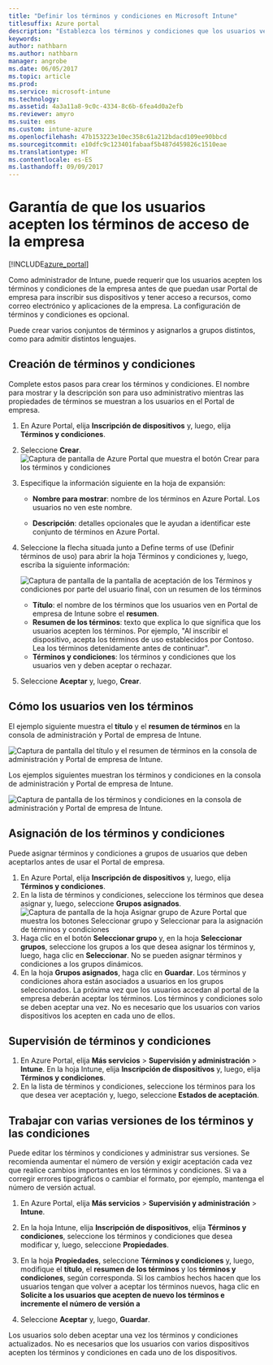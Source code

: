 ```yaml
---
title: "Definir los términos y condiciones en Microsoft Intune"
titlesuffix: Azure portal
description: "Establezca los términos y condiciones que los usuarios ven en el Portal de empresa de Intune. "
keywords: 
author: nathbarn
ms.author: nathbarn
manager: angrobe
ms.date: 06/05/2017
ms.topic: article
ms.prod: 
ms.service: microsoft-intune
ms.technology: 
ms.assetid: 4a3a11a8-9c0c-4334-8c6b-6fea4d0a2efb
ms.reviewer: amyro
ms.suite: ems
ms.custom: intune-azure
ms.openlocfilehash: 47b153223e10ec358c61a212bdacd109ee90bbcd
ms.sourcegitcommit: e10dfc9c123401fabaaf5b487d459826c1510eae
ms.translationtype: HT
ms.contentlocale: es-ES
ms.lasthandoff: 09/09/2017
---
```

# <a name="ensure-users-accept-company-terms-for-access"></a>Garantía de que los usuarios acepten los términos de acceso de la empresa

[!INCLUDE[azure_portal](./includes/azure_portal.md)]

Como administrador de Intune, puede requerir que los usuarios acepten los términos y condiciones de la empresa antes de que puedan usar Portal de empresa para inscribir sus dispositivos y tener acceso a recursos, como correo electrónico y aplicaciones de la empresa. La configuración de términos y condiciones es opcional.

Puede crear varios conjuntos de términos y asignarlos a grupos distintos, como para admitir distintos lenguajes.

## <a name="create-terms-and-conditions"></a>Creación de términos y condiciones
Complete estos pasos para crear los términos y condiciones. El nombre para mostrar y la descripción son para uso administrativo mientras las propiedades de términos se muestran a los usuarios en el Portal de empresa.

1. En Azure Portal, elija **Inscripción de dispositivos** y, luego, elija **Términos y condiciones**.
2. Seleccione **Crear**.
![Captura de pantalla de Azure Portal que muestra el botón Crear para los términos y condiciones](media/terms-create-terms.png)
3. Especifique la información siguiente en la hoja de expansión:

   - **Nombre para mostrar**: nombre de los términos en Azure Portal. Los usuarios no ven este nombre.

   - **Descripción**: detalles opcionales que le ayudan a identificar este conjunto de términos en Azure Portal.

4. Seleccione la flecha situada junto a Define terms of use (Definir términos de uso) para abrir la hoja Términos y condiciones y, luego, escriba la siguiente información:

   ![Captura de pantalla de la pantalla de aceptación de los Términos y condiciones por parte del usuario final, con un resumen de los términos](./media/terms-summary-create.png)

   - **Título**: el nombre de los términos que los usuarios ven en Portal de empresa de Intune sobre el **resumen**.
   - **Resumen de los términos**: texto que explica lo que significa que los usuarios acepten los términos. Por ejemplo, "Al inscribir el dispositivo, acepta los términos de uso establecidos por Contoso. Lea los términos detenidamente antes de continuar".
   - **Términos y condiciones**: los términos y condiciones que los usuarios ven y deben aceptar o rechazar.

5. Seleccione **Aceptar** y, luego, **Crear**.

## <a name="see-how-terms-are-displayed-to-your-users"></a>Cómo los usuarios ven los términos
El ejemplo siguiente muestra el **título** y el **resumen de términos** en la consola de administración y Portal de empresa de Intune.

![Captura de pantalla del título y el resumen de términos en la consola de administración y Portal de empresa de Intune.](./media/terms-summary-terms.png)

Los ejemplos siguientes muestran los términos y condiciones en la consola de administración y Portal de empresa de Intune.

![Captura de pantalla de los términos y condiciones en la consola de administración y Portal de empresa de Intune.](./media/terms-properties-terms.png)

## <a name="assign-terms-and-conditions"></a>Asignación de los términos y condiciones

Puede asignar términos y condiciones a grupos de usuarios que deben aceptarlos antes de usar el Portal de empresa.

1. En Azure Portal, elija **Inscripción de dispositivos** y, luego, elija **Términos y condiciones**.
2. En la lista de términos y condiciones, seleccione los términos que desea asignar y, luego, seleccione **Grupos asignados**.
![Captura de pantalla de la hoja Asignar grupo de Azure Portal que muestra los botones Seleccionar grupo y Seleccionar para la asignación de términos y condiciones](media/terms-assign-groups.png)
3. Haga clic en el botón **Seleccionar grupo** y, en la hoja **Seleccionar grupos**, seleccione los grupos a los que desea asignar los términos y, luego, haga clic en **Seleccionar**. No se pueden asignar términos y condiciones a los grupos dinámicos.
4. En la hoja **Grupos asignados**, haga clic en **Guardar**.  Los términos y condiciones ahora están asociados a usuarios en los grupos seleccionados. La próxima vez que los usuarios accedan al portal de la empresa deberán aceptar los términos. Los términos y condiciones solo se deben aceptar una vez. No es necesario que los usuarios con varios dispositivos los acepten en cada uno de ellos.


## <a name="monitor-terms-and-conditions"></a>Supervisión de términos y condiciones

1. En Azure Portal, elija **Más servicios** > **Supervisión y administración** > **Intune**. En la hoja Intune, elija **Inscripción de dispositivos** y, luego, elija **Términos y condiciones**.
2. En la lista de términos y condiciones, seleccione los términos para los que desea ver aceptación y, luego, seleccione **Estados de aceptación**.

## <a name="work-with-multiple-versions-of-terms-and-conditions"></a>Trabajar con varias versiones de los términos y las condiciones
Puede editar los términos y condiciones y administrar sus versiones. Se recomienda aumentar el número de versión y exigir aceptación cada vez que realice cambios importantes en los términos y condiciones. Si va a corregir errores tipográficos o cambiar el formato, por ejemplo, mantenga el número de versión actual.

1. En Azure Portal, elija **Más servicios** > **Supervisión y administración** > **Intune**.

2. En la hoja Intune, elija **Inscripción de dispositivos**, elija **Términos y condiciones**, seleccione los términos y condiciones que desea modificar y, luego, seleccione **Propiedades**.

4. En la hoja **Propiedades**, seleccione **Términos y condiciones** y, luego, modifique el **título**, el **resumen de los términos** y los **términos y condiciones**, según corresponda. Si los cambios hechos hacen que los usuarios tengan que volver a aceptar los términos nuevos, haga clic en **Solicite a los usuarios que acepten de nuevo los términos e incremente el número de versión a** 

4.  Seleccione **Aceptar** y, luego, **Guardar**.

Los usuarios solo deben aceptar una vez los términos y condiciones actualizados. No es necesarios que los usuarios con varios dispositivos acepten los términos y condiciones en cada uno de los dispositivos.

